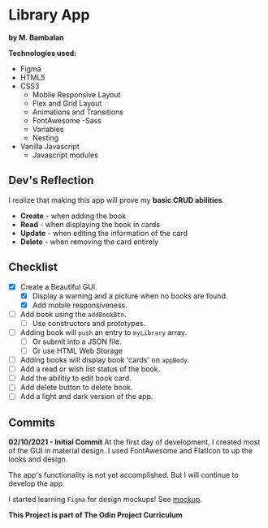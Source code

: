 # Library App
**by M. Bambalan**

**Technologies used:**
- Figma
- HTML5
- CSS3
  - Mobile Responsive Layout
  - Flex and Grid Layout
  - Animations and Transitions
  - FontAwesome
-Sass
  - Variables
  - Nesting
- Vanilla Javascript
  - Javascript modules

## Dev's Reflection
I realize that making this app will prove my **basic CRUD abilities**.
- **Create** - when adding the book
- **Read** - when displaying the book in cards
- **Update** - when editing the information of the card
- **Delete** - when removing the card entirely



## Checklist
- [x] Create a Beautiful GUI.
  - [x] Display a warning and a picture when no books are found.
  - [x] Add mobile responsiveness.
- [ ] Add book using the `addBookBtn`.
  - [ ] Use constructors and prototypes.
- [ ] Adding book will `push` an entry to `myLibrary` array.
  - [ ] Or submit into a JSON file.
  - [ ] Or use HTML Web Storage
- [ ] Adding books will display book 'cards' on `appBody`.
- [ ] Add a read or wish list status of the book.
- [ ] Add the abilitiy to edit book card.
- [ ] Add delete button to delete book.
- [ ] Add a light and dark version of the app.

## Commits
**02/10/2021 - Initial Commit**
At the first day of development, I created most of the GUI in material design. I used FontAwesome and FlatIcon to up the looks and design.

The app's functionality is not yet accomplished. But I will continue to develop the app.

I started learning `Figma` for design mockups! See [mockup](https://www.figma.com/file/QM0sQxWJoXgchjIWP25ANi/Library-App?node-id=0%3A1).

**This Project is part of The Odin Project Curriculum**